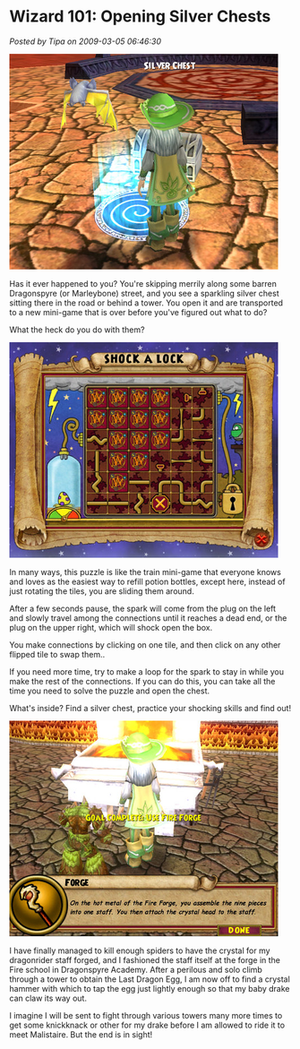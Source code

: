 # Wizard 101: Opening Silver Chests

*Posted by Tipa on 2009-03-05 06:46:30*

![wizardgraphicalclient-2009-03-04-19-57-11-59](../../../uploads/2009/03/wizardgraphicalclient-2009-03-04-19-57-11-59.jpg "wizardgraphicalclient-2009-03-04-19-57-11-59")

Has it ever happened to you? You're skipping merrily along some barren Dragonspyre (or Marleybone) street, and you see a sparkling silver chest sitting there in the road or behind a tower. You open it and are transported to a new mini-game that is over before you've figured out what to do?

What the heck do you do with them?

![wizardgraphicalclient-2009-03-04-19-57-50-08](../../../uploads/2009/03/wizardgraphicalclient-2009-03-04-19-57-50-08.jpg "wizardgraphicalclient-2009-03-04-19-57-50-08")

In many ways, this puzzle is like the train mini-game that everyone knows and loves as the easiest way to refill potion bottles, except here, instead of just rotating the tiles, you are sliding them around.

After a few seconds pause, the spark will come from the plug on the left and slowly travel among the connections until it reaches a dead end, or the plug on the upper right, which will shock open the box.

You make connections by clicking on one tile, and then click on any other flipped tile to swap them..

If you need more time, try to make a loop for the spark to stay in while you make the rest of the connections. If you can do this, you can take all the time you need to solve the puzzle and open the chest.

What's inside? Find a silver chest, practice your shocking skills and find out!

![wizardgraphicalclient-2009-03-04-20-21-30-49](../../../uploads/2009/03/wizardgraphicalclient-2009-03-04-20-21-30-49.jpg "wizardgraphicalclient-2009-03-04-20-21-30-49")

I have finally managed to kill enough spiders to have the crystal for my dragonrider staff forged, and I fashioned the staff itself at the forge in the Fire school in Dragonspyre Academy. After a perilous and solo climb through a tower to obtain the Last Dragon Egg, I am now off to find a crystal hammer with which to tap the egg just lightly enough so that my baby drake can claw its way out.

I imagine I will be sent to fight through various towers many more times to get some knickknack or other for my drake before I am allowed to ride it to meet Malistaire. But the end is in sight!

